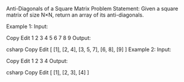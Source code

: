  Anti-Diagonals of a Square Matrix
Problem Statement:
Given a square matrix of size N×N, return an array of its anti-diagonals.

Example 1:
Input:

Copy
Edit
1 2 3
4 5 6
7 8 9
Output:

csharp
Copy
Edit
[
 [1],
 [2, 4],
 [3, 5, 7],
 [6, 8],
 [9]
]
Example 2:
Input:

Copy
Edit
1 2
3 4
Output:

csharp
Copy
Edit
[
 [1],
 [2, 3],
 [4]
]
